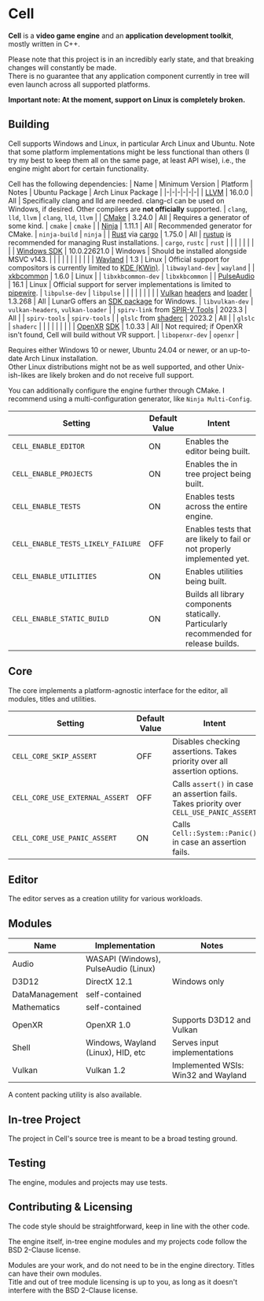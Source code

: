# Cell
**Cell** is a **video game engine** and an **application development toolkit**, mostly written in C++.

Please note that this project is in an incredibly early state, and that breaking changes will constantly be made.  
There is no guarantee that any application component currently in tree will even launch across all supported platforms.

**Important note: At the moment, support on Linux is __completely broken__.**

## Building
Cell supports Windows and Linux, in particular Arch Linux and Ubuntu. 
Note that some platform implementations might be less functional than others (I try my best to keep them all on the same page, at least API wise), i.e., the engine might abort for certain functionality.

Cell has the following dependencies:
| Name | Minimum Version | Platform | Notes | Ubuntu Package | Arch Linux Package |
|-|-|-|-|-|-|
| [LLVM](https://llvm.org) | 16.0.0 | All | Specifically clang and lld are needed. clang-cl can be used on Windows, if desired. Other compilers are **not officially** supported. | `clang`, `lld`, `llvm` | `clang`, `lld`, `llvm` |
| [CMake](https://cmake.org/) | 3.24.0 | All | Requires a generator of some kind. | `cmake` | `cmake` |
| [Ninja](https://ninja-build.org/) | 1.11.1 | All | Recommended generator for CMake. | `ninja-build` | `ninja` |
| [Rust](https://rust-lang.org) via [cargo](https://github.com/rust-lang/cargo) | 1.75.0 | All | [rustup](https://rustup.rs/) is recommended for managing Rust installations. | `cargo`, `rustc` | `rust` |
| | | | | | |
| [Windows SDK](https://developer.microsoft.com/en-us/windows/downloads/windows-sdk/) | 10.0.22621.0 | Windows | Should be installed alongside MSVC v143. | | |
| | | | | | |
| [Wayland](https://wayland.freedesktop.org/) | 1.3 | Linux | Official support for compositors is currently limited to [KDE (KWin)](https://kde.org/). | `libwayland-dev` | `wayland` | 
| [xkbcommon](https://xkbcommon.org/) | 1.6.0 | Linux | | `libxkbcommon-dev` | `libxkbcommon` |
| [PulseAudio](https://www.freedesktop.org/wiki/Software/PulseAudio/) | 16.1 | Linux | Official support for server implementations is limited to [pipewire](https://pipewire.org/). | `libpulse-dev` | `libpulse` |
| | | | | | |
| [Vulkan](https://www.vulkan.org/) [headers](https://github.com/KhronosGroup/Vulkan-Headers) and [loader](https://github.com/KhronosGroup/Vulkan-Loader) | 1.3.268 | All | LunarG offers an [SDK package](https://vulkan.lunarg.com/sdk/home#windows) for Windows. | `libvulkan-dev` | `vulkan-headers`, `vulkan-loader` |
| `spirv-link` from [SPIR-V Tools](https://github.com/KhronosGroup/SPIRV-Tools) | 2023.3 | All | | `spirv-tools` | `spirv-tools` |
| `glslc` from [shaderc](https://github.com/google/shaderc/) | 2023.2 | All | | `glslc` | `shaderc` |
| | | | | | |
| [OpenXR](https://www.khronos.org/openxr/) [SDK](https://github.com/KhronosGroup/OpenXR-SDK) | 1.0.33 | All | Not required; if OpenXR isn't found, Cell will build without VR support. | `libopenxr-dev` | `openxr` |

Requires either Windows 10 or newer, Ubuntu 24.04 or newer, or an up-to-date Arch Linux installation.  
Other Linux distributions might not be as well supported, and other Unix-ish-likes are likely broken and do not receive full support.

You can additionally configure the engine further through CMake. I recommend using a multi-configuration generator, like `Ninja Multi-Config`.
 
| Setting | Default Value | Intent |
|-|-|-|
| `CELL_ENABLE_EDITOR` | ON | Enables the editor being built. |
| `CELL_ENABLE_PROJECTS` | ON | Enables the in tree project being built. |
| `CELL_ENABLE_TESTS` | ON | Enables tests across the entire engine. |
| `CELL_ENABLE_TESTS_LIKELY_FAILURE` | OFF | Enables tests that are likely to fail or not properly implemented yet. |
| `CELL_ENABLE_UTILITIES` | ON | Enables utilities being built. |
| `CELL_ENABLE_STATIC_BUILD` | ON | Builds all library components statically. Particularly recommended for release builds. |

## Core
The core implements a platform-agnostic interface for the editor, all modules, titles and utilities.

| Setting | Default Value | Intent |
|-|-|-|
| `CELL_CORE_SKIP_ASSERT` | OFF | Disables checking assertions. Takes priority over all assertion options. |
| `CELL_CORE_USE_EXTERNAL_ASSERT` | OFF | Calls `assert()` in case an assertion fails. Takes priority over `CELL_USE_PANIC_ASSERT` |
| `CELL_CORE_USE_PANIC_ASSERT` | ON | Calls `Cell::System::Panic()` in case an assertion fails. |

## Editor
The editor serves as a creation utility for various workloads.

## Modules
| Name | Implementation | Notes |
|-|-|-|
| Audio | WASAPI (Windows), PulseAudio (Linux) | |
| D3D12 | DirectX 12.1 | Windows only |
| DataManagement | self-contained | |
| Mathematics | self-contained | |
| OpenXR | OpenXR 1.0 | Supports D3D12 and Vulkan |
| Shell | Windows, Wayland (Linux), HID, etc | Serves input implementations |
| Vulkan | Vulkan 1.2 | Implemented WSIs: Win32 and Wayland |

A content packing utility is also available.

## In-tree Project
The project in Cell's source tree is meant to be a broad testing ground.

## Testing
The engine, modules and projects may use tests.

## Contributing & Licensing
The code style should be straightforward, keep in line with the other code.

The engine itself, in-tree engine modules and my projects code follow the BSD 2-Clause license.

Modules are your work, and do not need to be in the engine directory. Titles can have their own modules.  
Title and out of tree module licensing is up to you, as long as it doesn't interfere with the BSD 2-Clause license.
